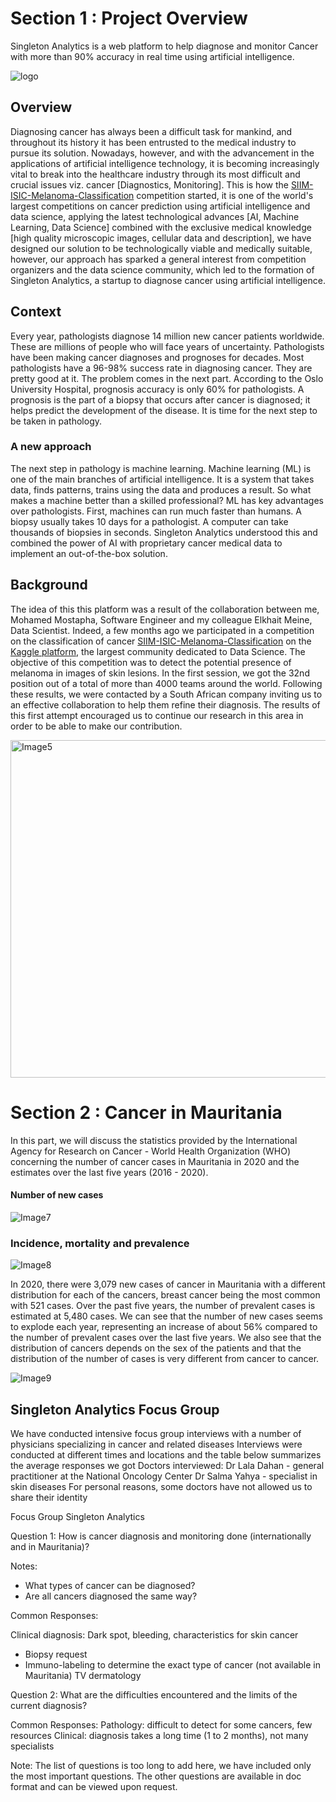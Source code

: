 # Section 1 : Project Overview

Singleton Analytics is a web platform to help diagnose and monitor Cancer with more than 90% accuracy in real time using artificial intelligence.

![logo](https://user-images.githubusercontent.com/38832580/137210334-7a02e926-6c34-4b1f-8a53-55ed161fddcf.png)


## Overview
Diagnosing cancer has always been a difficult task for mankind, and throughout its history it has been entrusted to the medical industry to pursue its solution. Nowadays, however, and with the advancement in the applications of artificial intelligence technology, it is becoming increasingly vital to break into the healthcare industry through its most difficult and crucial issues viz. cancer [Diagnostics, Monitoring].
This is how the [SIIM-ISIC-Melanoma-Classification](https://www.kaggle.com/c/siim-isic-melanoma-classification) competition started, it is one of the world's largest competitions on cancer prediction using artificial intelligence and data science, applying the latest technological advances [AI, Machine Learning, Data Science] combined with the exclusive medical knowledge [high quality microscopic images, cellular data and description], we have designed our solution to be technologically viable and medically suitable, however, our approach has sparked a general interest from competition organizers and the data science community, which led to the formation of Singleton Analytics, a startup to diagnose cancer using artificial intelligence.

##  Context

Every year, pathologists diagnose 14 million new cancer patients worldwide. These are millions of people who will face years of uncertainty.
Pathologists have been making cancer diagnoses and prognoses for decades. Most pathologists have a 96-98% success rate in diagnosing cancer. They are pretty good at it.
The problem comes in the next part. According to the Oslo University Hospital, prognosis accuracy is only 60% for pathologists. A prognosis is the part of a biopsy that occurs after cancer is diagnosed; it helps predict the development of the disease.
It is time for the next step to be taken in pathology.
### A new approach
The next step in pathology is machine learning.
Machine learning (ML) is one of the main branches of artificial intelligence. It is a system that takes data, finds patterns, trains using the data and produces a result.
So what makes a machine better than a skilled professional?
ML has key advantages over pathologists.
First, machines can run much faster than humans. A biopsy usually takes 10 days for a pathologist. A computer can take thousands of biopsies in seconds.
Singleton Analytics understood this and combined the power of AI with proprietary cancer medical data to implement an out-of-the-box solution.

## Background

The idea of this this platform was a result of the collaboration between me, Mohamed Mostapha, Software Engineer and my colleague Elkhait Meine, Data Scientist. Indeed, a few months ago we participated in a competition on the classification of cancer [SIIM-ISIC-Melanoma-Classification](https://www.kaggle.com/c/siim-isic-melanoma-classification) on the [Kaggle platform](https://www.kaggle.com/), the largest community dedicated to Data Science. The objective of this competition was to detect the potential presence of melanoma in images of skin lesions. In the first session, we got the 32nd position out of a total of more than 4000 teams around the world. Following these results, we were contacted by a South African company inviting us to an effective collaboration to help them refine their diagnosis.
The results of this first attempt encouraged us to continue our research in this area in order to be able to make our contribution.

<img width="540" alt="Image5" src="https://user-images.githubusercontent.com/38832580/137212524-dbffcd58-17eb-4427-812b-2c8dec2d3026.png">

# Section 2 : Cancer in Mauritania

In this part, we will discuss the statistics provided by the International Agency for Research on Cancer - World Health Organization (WHO) concerning the number of cancer cases in Mauritania in 2020 and the estimates over the last five years (2016 - 2020).

#### Number of new cases

![Image7](https://user-images.githubusercontent.com/38832580/137219553-a5bf7c1a-54c2-4dca-9cc9-c7f34ed15f64.png)

### Incidence, mortality and prevalence


![Image8](https://user-images.githubusercontent.com/38832580/137219718-dcb51110-6f6c-4539-af14-3b21f4e5c81f.png)


In 2020, there were 3,079 new cases of cancer in Mauritania with a different distribution for each of the cancers, breast cancer being the most common with 521 cases. Over the past five years, the number of prevalent cases is estimated at 5,480 cases. We can see that the number of new cases seems to explode each year, representing an increase of about 56% compared to the number of prevalent cases over the last five years. We also see that the distribution of cancers depends on the sex of the patients and that the distribution of the number of cases is very different from cancer to cancer.


![Image9](https://user-images.githubusercontent.com/38832580/137219873-b3913fd6-8dd2-4e06-ae60-f471f2b9fae8.png)


## Singleton Analytics Focus Group
We have conducted intensive focus group interviews with a number of physicians specializing in cancer and related diseases
Interviews were conducted at different times and locations and the table below summarizes the average responses we got
Doctors interviewed: Dr Lala Dahan - general practitioner at the National Oncology Center
Dr Salma Yahya - specialist in skin diseases
For personal reasons, some doctors have not allowed us to share their identity

Focus Group
Singleton Analytics

Question 1:
How is cancer diagnosis and monitoring done (internationally and in Mauritania)?

Notes:

- What types of cancer can be diagnosed?
- Are all cancers diagnosed the same way?


Common Responses:

Clinical diagnosis:
   Dark spot, bleeding, characteristics for skin cancer
- Biopsy request
- Immuno-labeling to determine the exact type of cancer (not available in Mauritania)
TV dermatology

Question 2:
What are the difficulties encountered and the limits of the current diagnosis?

Common Responses:
Pathology: difficult to detect for some cancers, few resources
Clinical: diagnosis takes a long time (1 to 2 months), not many specialists


Note: The list of questions is too long to add here, we have included only the most important questions. The other questions are available in doc format and can be viewed upon request.








